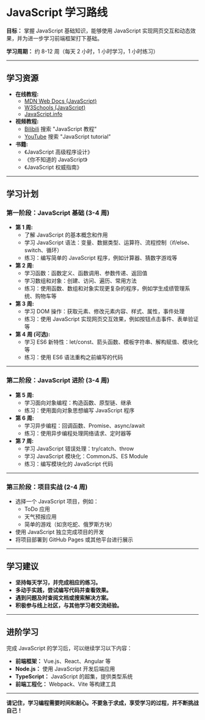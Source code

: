 # JavaScript 学习路线

**目标：** 掌握 JavaScript 基础知识，能够使用 JavaScript 实现网页交互和动态效果，并为进一步学习前端框架打下基础。

**学习周期：** 约 8-12 周（每天 2 小时，1 小时学习，1 小时练习）

---

## 学习资源

- **在线教程:**
  - [MDN Web Docs (JavaScript)](https://developer.mozilla.org/zh-CN/docs/Web/JavaScript)
  - [W3Schools (JavaScript)](https://www.w3schools.com/js/)
  - [JavaScript.info](https://zh.javascript.info/)
- **视频教程:**
  - [Bilibili](https://www.bilibili.com/) 搜索 "JavaScript 教程"
  - [YouTube](https://www.youtube.com/) 搜索 "JavaScript tutorial"
- **书籍:**
  - 《JavaScript 高级程序设计》
  - 《你不知道的 JavaScript》
  - 《JavaScript 权威指南》

---

## 学习计划

### 第一阶段：JavaScript 基础 (3-4 周)

- **第 1 周:**
  - 了解 JavaScript 的基本概念和作用
  - 学习 JavaScript 语法：变量、数据类型、运算符、流程控制（if/else、switch、循环）
  - 练习：编写简单的 JavaScript 程序，例如计算器、猜数字游戏等
- **第 2 周:**
  - 学习函数：函数定义、函数调用、参数传递、返回值
  - 学习数组和对象：创建、访问、遍历、常用方法
  - 练习：使用函数、数组和对象实现更复杂的程序，例如学生成绩管理系统、购物车等
- **第 3 周:**
  - 学习 DOM 操作：获取元素、修改元素内容、样式、属性，事件处理
  - 练习：使用 JavaScript 实现网页交互效果，例如按钮点击事件、表单验证等
- **第 4 周 (可选):**
  - 学习 ES6 新特性：let/const、箭头函数、模板字符串、解构赋值、模块化等
  - 练习：使用 ES6 语法重构之前编写的代码

---

### 第二阶段：JavaScript 进阶 (3-4 周)

- **第 5 周:**
  - 学习面向对象编程：构造函数、原型链、继承
  - 练习：使用面向对象思想编写 JavaScript 程序
- **第 6 周:**
  - 学习异步编程：回调函数、Promise、async/await
  - 练习：使用异步编程处理网络请求、定时器等
- **第 7 周:**
  - 学习 JavaScript 错误处理：try/catch、throw
  - 学习 JavaScript 模块化：CommonJS、ES Module
  - 练习：编写模块化的 JavaScript 代码

---

### 第三阶段：项目实战 (2-4 周)

- 选择一个 JavaScript 项目，例如：
  - ToDo 应用
  - 天气预报应用
  - 简单的游戏（如贪吃蛇、俄罗斯方块）
- 使用 JavaScript 独立完成项目的开发
- 将项目部署到 GitHub Pages 或其他平台进行展示

---

## 学习建议

- **坚持每天学习，并完成相应的练习。**
- **多动手实践，尝试编写代码并查看效果。**
- **遇到问题及时查阅文档或搜索解决方案。**
- **积极参与线上社区，与其他学习者交流经验。**

---

## 进阶学习

完成 JavaScript 的学习后，可以继续学习以下内容：

- **前端框架：** Vue.js、React、Angular 等
- **Node.js：** 使用 JavaScript 开发后端应用
- **TypeScript：** JavaScript 的超集，提供类型系统
- **前端工程化：** Webpack、Vite 等构建工具

---

**请记住，学习编程需要时间和耐心。不要急于求成，享受学习的过程，并不断挑战自己！**